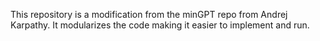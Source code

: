 This repository is a modification from the minGPT repo from Andrej Karpathy. 
It modularizes the code making it easier to implement and run. 